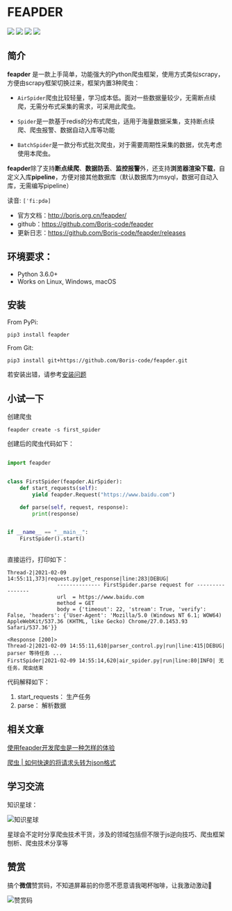 # FEAPDER

![](https://img.shields.io/badge/python-3.6-brightgreen)
![](https://img.shields.io/github/watchers/Boris-code/feapder?style=social)
![](https://img.shields.io/github/stars/Boris-code/feapder?style=social)
![](https://img.shields.io/github/forks/Boris-code/feapder?style=social)

## 简介

**feapder** 是一款上手简单，功能强大的Python爬虫框架，使用方式类似scrapy，方便由scrapy框架切换过来，框架内置3种爬虫：

- `AirSpider`爬虫比较轻量，学习成本低。面对一些数据量较少，无需断点续爬，无需分布式采集的需求，可采用此爬虫。

- `Spider`是一款基于redis的分布式爬虫，适用于海量数据采集，支持断点续爬、爬虫报警、数据自动入库等功能

- `BatchSpider`是一款分布式批次爬虫，对于需要周期性采集的数据，优先考虑使用本爬虫。

**feapder**除了支持**断点续爬**、**数据防丢**、**监控报警**外，还支持**浏览器渲染下载**，自定义入库**pipeline**，方便对接其他数据库（默认数据库为msyql，数据可自动入库，无需编写pipeline）

读音: `[ˈfiːpdə]`

- 官方文档：http://boris.org.cn/feapder/
- github：https://github.com/Boris-code/feapder
- 更新日志：https://github.com/Boris-code/feapder/releases


## 环境要求：

- Python 3.6.0+
- Works on Linux, Windows, macOS

## 安装

From PyPi:

```shell
pip3 install feapder
```    

From Git:

```shell
pip3 install git+https://github.com/Boris-code/feapder.git
```

若安装出错，请参考[安装问题](https://boris.org.cn/feapder/#/question/%E5%AE%89%E8%A3%85%E9%97%AE%E9%A2%98)

## 小试一下

创建爬虫

```shell
feapder create -s first_spider
```

创建后的爬虫代码如下：

```python

import feapder


class FirstSpider(feapder.AirSpider):
    def start_requests(self):
        yield feapder.Request("https://www.baidu.com")

    def parse(self, request, response):
        print(response)


if __name__ == "__main__":
    FirstSpider().start()
        
```

直接运行，打印如下：

```shell
Thread-2|2021-02-09 14:55:11,373|request.py|get_response|line:283|DEBUG|
                -------------- FirstSpider.parse request for ----------------
                url  = https://www.baidu.com
                method = GET
                body = {'timeout': 22, 'stream': True, 'verify': False, 'headers': {'User-Agent': 'Mozilla/5.0 (Windows NT 6.1; WOW64) AppleWebKit/537.36 (KHTML, like Gecko) Chrome/27.0.1453.93 Safari/537.36'}}

<Response [200]>
Thread-2|2021-02-09 14:55:11,610|parser_control.py|run|line:415|DEBUG| parser 等待任务 ...
FirstSpider|2021-02-09 14:55:14,620|air_spider.py|run|line:80|INFO| 无任务，爬虫结束
```

代码解释如下：

1. start_requests： 生产任务
2. parse： 解析数据

## 相关文章

[使用feapder开发爬虫是一种怎样的体验
](https://mp.weixin.qq.com/s/WfClSbsjrn_4aPyI5hsalg)

[爬虫 | 如何快速的将请求头转为json格式](https://mp.weixin.qq.com/s/BgAGo7HwlHxL8jDL5TSuHQ)



## 学习交流

知识星球：

![知识星球](http://markdown-media.oss-cn-beijing.aliyuncs.com/2020/02/16/zhi-shi-xing-qiu.jpeg)

星球会不定时分享爬虫技术干货，涉及的领域包括但不限于js逆向技巧、爬虫框架刨析、爬虫技术分享等

## 赞赏

搞个**微信**赞赏码，不知道屏幕前的你愿不愿意请我喝杯咖啡，让我激动激动🥺

![赞赏码](http://markdown-media.oss-cn-beijing.aliyuncs.com/2021/03/16/zan-shang-ma.png)
